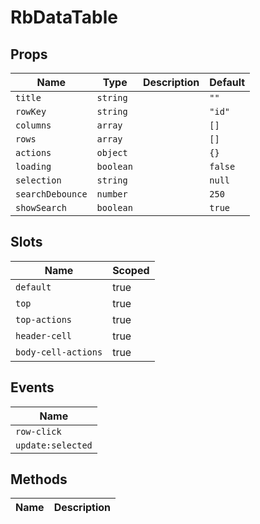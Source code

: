 # RbDataTable

> 

## Props

| Name       | Type          | Description     | Default                  |
|------------|---------------|-----------------|--------------------------|
| `title` | `string` |  | `""` |
| `rowKey` | `string` |  | `"id"` |
| `columns` | `array` |  | `[]` |
| `rows` | `array` |  | `[]` |
| `actions` | `object` |  | `{}` |
| `loading` | `boolean` |  | `false` |
| `selection` | `string` |  | `null` |
| `searchDebounce` | `number` |  | `250` |
| `showSearch` | `boolean` |  | `true` |

## Slots

| Name       | Scoped        |
|------------|---------------|
| `default` | true |
| `top` | true |
| `top-actions` | true |
| `header-cell` | true |
| `body-cell-actions` | true |

## Events

| Name       |
|------------|
| `row-click` |
| `update:selected` |

## Methods

| Name       | Description     |
|------------|-----------------|
